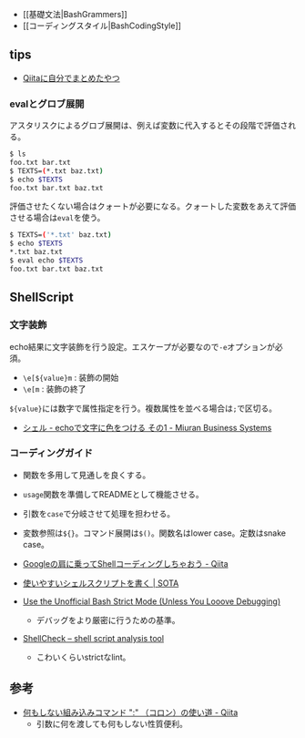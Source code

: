 * [[基礎文法|BashGrammers]]
* [[コーディングスタイル|BashCodingStyle]]

tips
----

* [Qiitaに自分でまとめたやつ](http://qiita.com/chroju/items/7af3fd5faa26de4067f0)

### evalとグロブ展開

アスタリスクによるグロブ展開は、例えば変数に代入するとその段階で評価される。

```bash
$ ls
foo.txt bar.txt
$ TEXTS=(*.txt baz.txt)
$ echo $TEXTS
foo.txt bar.txt baz.txt
```

評価させたくない場合はクォートが必要になる。クォートした変数をあえて評価させる場合は`eval`を使う。

```bash
$ TEXTS=('*.txt' baz.txt)
$ echo $TEXTS
*.txt baz.txt
$ eval echo $TEXTS
foo.txt bar.txt baz.txt
```

ShellScript
----

### 文字装飾

echo結果に文字装飾を行う設定。エスケープが必要なので`-e`オプションが必須。

* `\e[${value}m` : 装飾の開始
* `\e[m` : 装飾の終了

`${value}`には数字で属性指定を行う。複数属性を並べる場合は`;`で区切る。

* [シェル - echoで文字に色をつける その1 - Miuran Business Systems](http://www.m-bsys.com/linux/echo-color-1)

### コーディングガイド

* 関数を多用して見通しを良くする。
* `usage`関数を準備してREADMEとして機能させる。
* 引数を`case`で分岐させて処理を担わせる。
* 変数参照は`${}`。コマンド展開は`$()`。関数名はlower case。定数はsnake case。

* [Googleの肩に乗ってShellコーディングしちゃおう - Qiita](http://qiita.com/laqiiz/items/5f72ca668f1c58176644)
* [使いやすいシェルスクリプトを書く | SOTA](http://deeeet.com/writing/2014/05/18/shell-template/)

* [Use the Unofficial Bash Strict Mode (Unless You Looove Debugging)](http://redsymbol.net/articles/unofficial-bash-strict-mode/)
  * デバッグをより厳密に行うための基準。
* [ShellCheck – shell script analysis tool](http://www.shellcheck.net/)
  * こわいくらいstrictなlint。

参考
----
* [何もしない組み込みコマンド ":" （コロン）の使い道 - Qiita](http://qiita.com/xtetsuji/items/381dc17241bda548045d?utm_source=Qiita%E3%83%8B%E3%83%A5%E3%83%BC%E3%82%B9&utm_campaign=f3d57ffc4c-Qiita_newsletter_196_02_24_2016&utm_medium=email&utm_term=0_e44feaa081-f3d57ffc4c-32775537)
  * 引数に何を渡しても何もしない性質便利。
